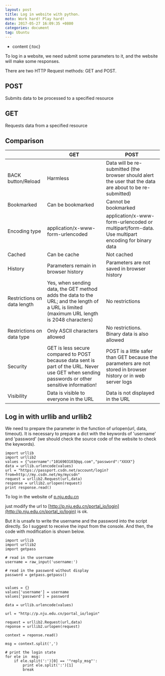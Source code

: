 ```yaml
---
layout: post
title: Log in website with python.
moto: Work hard! Play hard!
date: 2017-05-27 16:09:35 +0800
categories: document
tag: Ubuntu
---
```


* content
{:toc}

To log in a website, we need submit some parameters to it, and the website will make some responses. 

There are two HTTP Request methods: GET and POST.

## POST

Submits data to be processed to a specified resource

## GET

Requests data from a specified resource


## Comparison

| | GET | POST |
----|----|----|
| BACK button/Reload | Harmless	| Data will be re-submitted (the browser should alert the user that the data are about to be re-submitted) |
| Bookmarked | Can be bookmarked | Cannot be bookmarked |
| Encoding type	| application/x-www-form-urlencoded | application/x-www-form-urlencoded or multipart/form-data. Use multipart encoding for binary data |
| Cached | Can be cache	| Not cached |
| History | Parameters remain in browser history | Parameters are not saved in browser history |
| Restrictions on data length | Yes, when sending data, the GET method adds the data to the URL; and the length of a URL is limited (maximum URL length is 2048 characters) | No restrictions |
| Restrictions on data type | Only ASCII characters allowed | No restrictions. Binary data is also allowed |
| Security | GET is less secure compared to POST because data sent is part of the URL. Never use GET when sending passwords or other sensitive information! | POST is a little safer than GET because the parameters are not stored in browser history or in web server logs |
| Visibility | Data is visible to everyone in the URL | Data is not displayed in the URL |

## Log in with urllib and urllib2

We need to prepare the parameter in the function of urlopen(url, data, timeout). It is necessary to prepare a dict with the keywords of 'username' and 'password' (we should check the source code of the website to check the keywords).

```
import urllib
import urllib2
values = {"username":"1016903103@qq.com","password":"XXXX"}
data = urllib.urlencode(values) 
url = "https://passport.csdn.net/account/login?from=http://my.csdn.net/my/mycsdn"
request = urllib2.Request(url,data)
response = urllib2.urlopen(request)
print response.read()  
```

To log in the website of [p.nju.edu.cn](p.nju.edu.cn)

just modify the url to [http://p.nju.edu.cn/portal_io/login](http://p.nju.edu.cn/portal_io/login) is ok.

But it is unsafe to write the username and the password into the script directly. So I suggest to receive the input from the console. And then, the code with modification is shown below.

```
import urllib
import urllib2
import getpass

# read in the username
username = raw_input('username:')

# read in the password without display
password = getpass.getpass()


values = {}
values['username'] = username
values['password'] = password

data = urllib.urlencode(values)

url = "http://p.nju.edu.cn/portal_io/login"

request = urllib2.Request(url,data)
reponse = urllib2.urlopen(request)

context = reponse.read()

msg = context.split(',')

# print the login state
for ele in  msg:
    if ele.split(':')[0] == '"reply_msg"':
        print ele.split(':')[1]
        break
```
